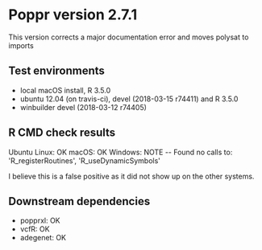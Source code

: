 # Poppr version 2.7.1

This version corrects a major documentation error and moves polysat to imports

## Test environments

* local macOS install, R 3.5.0
* ubuntu 12.04 (on travis-ci), devel (2018-03-15 r74411) and R 3.5.0
* winbuilder devel (2018-03-12 r74405) 

## R CMD check results

Ubuntu Linux: OK
macOS:        OK
Windows:      NOTE -- Found no calls to: 'R_registerRoutines', 'R_useDynamicSymbols'

I believe this is a false positive as it did not show up on the other systems.

## Downstream dependencies

- popprxl:  OK
- vcfR:     OK
- adegenet: OK
